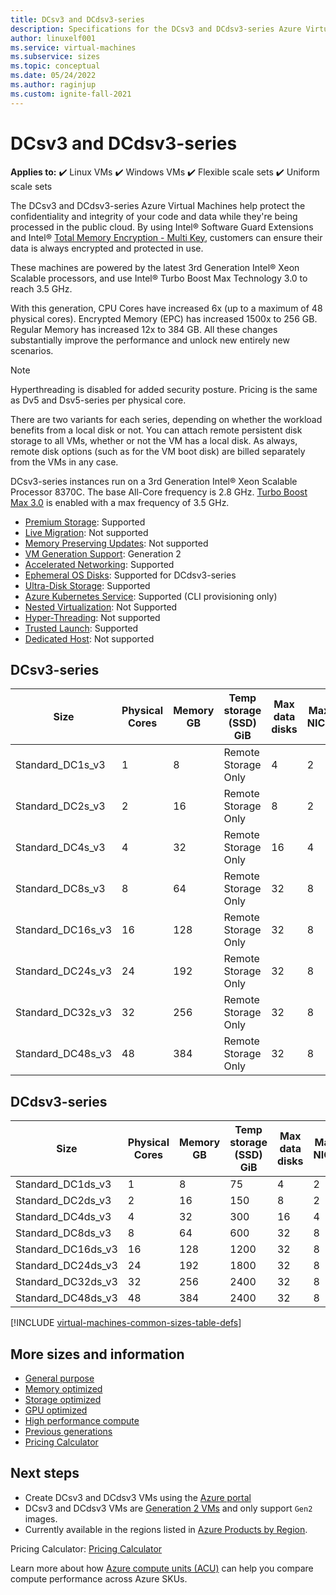 ```yaml
---
title: DCsv3 and DCdsv3-series
description: Specifications for the DCsv3 and DCdsv3-series Azure Virtual Machines.
author: linuxelf001
ms.service: virtual-machines
ms.subservice: sizes
ms.topic: conceptual
ms.date: 05/24/2022
ms.author: raginjup
ms.custom: ignite-fall-2021
---
```


# DCsv3 and DCdsv3-series

**Applies to:** :heavy_check_mark: Linux VMs :heavy_check_mark: Windows VMs :heavy_check_mark: Flexible scale sets :heavy_check_mark: Uniform scale sets

The DCsv3 and DCdsv3-series Azure Virtual Machines help protect the confidentiality and integrity of your code and data while they're being processed in the public cloud. By using Intel&reg; Software Guard Extensions and Intel&reg; [Total Memory Encryption - Multi Key](https://itpeernetwork.intel.com/memory-encryption/), customers can ensure their data is always encrypted and protected in use. 

These machines are powered by the latest 3rd Generation Intel&reg; Xeon Scalable processors, and use Intel&reg; Turbo Boost Max Technology 3.0 to reach 3.5 GHz. 

With this generation, CPU Cores have increased 6x (up to a maximum of 48 physical cores). Encrypted Memory (EPC) has increased 1500x to 256 GB. Regular Memory has increased 12x to 384 GB. All these changes substantially improve the performance and unlock new entirely new scenarios. 

> [!NOTE]
> Hyperthreading is disabled for added security posture. Pricing is the same as Dv5 and Dsv5-series per physical core.

There are two variants for each series, depending on whether the workload benefits from a local disk or not. You can attach remote persistent disk storage to all VMs, whether or not the VM has a local disk. As always, remote disk options (such as for the VM boot disk) are billed separately from the VMs in any case.

DCsv3-series instances run on a 3rd Generation Intel&reg; Xeon Scalable Processor 8370C. The base All-Core frequency is 2.8 GHz. [Turbo Boost Max 3.0](https://www.intel.com/content/www/us/en/gaming/resources/turbo-boost.html) is enabled with a max frequency of 3.5 GHz. 

- [Premium Storage](premium-storage-performance.md): Supported
- [Live Migration](maintenance-and-updates.md): Not supported
- [Memory Preserving Updates](maintenance-and-updates.md): Not supported
- [VM Generation Support](generation-2.md): Generation 2
- [Accelerated Networking](../virtual-network/create-vm-accelerated-networking-cli.md): Supported
- [Ephemeral OS Disks](ephemeral-os-disks.md): Supported for DCdsv3-series
- [Ultra-Disk Storage](disks-enable-ultra-ssd.md): Supported
- [Azure Kubernetes Service](../aks/intro-kubernetes.md): Supported (CLI provisioning only)
- [Nested Virtualization](/virtualization/hyper-v-on-windows/user-guide/nested-virtualization): Not Supported 
- [Hyper-Threading](https://www.intel.com/content/www/us/en/gaming/resources/hyper-threading.html): Not supported
- [Trusted Launch](trusted-launch.md): Supported
- [Dedicated Host](dedicated-hosts.md): Not supported


## DCsv3-series

| Size             | Physical Cores | Memory GB | Temp storage (SSD) GiB | Max data disks | Max NICs |  EPC Memory GB |
|------------------|----------------|-------------|------------------------|----------------|---------|---------------------|
| Standard_DC1s_v3 | 1              | 8           | Remote Storage Only    | 4              | 2     |  4                 |
| Standard_DC2s_v3 | 2              | 16          | Remote Storage Only    | 8              | 2     |  8                 |
| Standard_DC4s_v3 | 4              | 32          | Remote Storage Only    | 16             | 4     |  16                |
| Standard_DC8s_v3 | 8              | 64          | Remote Storage Only    | 32             | 8     |  32                |
| Standard_DC16s_v3  | 16           | 128         | Remote Storage Only    | 32             | 8     |  64                |
| Standard_DC24s_v3  | 24           | 192         | Remote Storage Only    | 32             | 8     |  128               |
| Standard_DC32s_v3  | 32           | 256         | Remote Storage Only    | 32             | 8     |  192               |
| Standard_DC48s_v3  | 48           | 384         | Remote Storage Only    | 32             | 8     |  256               |

## DCdsv3-series

| Size             | Physical Cores | Memory GB | Temp storage (SSD) GiB | Max data disks | Max NICs |  EPC Memory GB |
|------------------|----------------|-------------|------------------------|----------------|---------|---------------------|
| Standard_DC1ds_v3 | 1              | 8           | 75                    | 4              | 2     |  4                 |
| Standard_DC2ds_v3 | 2              | 16          | 150                    | 8              | 2     |  8                 |
| Standard_DC4ds_v3 | 4              | 32          | 300                    | 16             | 4     |  16                |
| Standard_DC8ds_v3 | 8              | 64          | 600                    | 32             | 8     |  32                |
| Standard_DC16ds_v3  | 16           | 128         | 1200                    | 32             | 8     |  64                |
| Standard_DC24ds_v3  | 24           | 192         | 1800                    | 32             | 8     |  128               |
| Standard_DC32ds_v3  | 32           | 256         | 2400                    | 32             | 8     |  192               |
| Standard_DC48ds_v3  | 48           | 384         | 2400                    | 32             | 8     |  256               |

[!INCLUDE [virtual-machines-common-sizes-table-defs](../../includes/virtual-machines-common-sizes-table-defs.md)]

## More sizes and information

- [General purpose](sizes-general.md)
- [Memory optimized](sizes-memory.md)
- [Storage optimized](sizes-storage.md)
- [GPU optimized](sizes-gpu.md)
- [High performance compute](sizes-hpc.md)
- [Previous generations](sizes-previous-gen.md)
- [Pricing Calculator](https://azure.microsoft.com/pricing/calculator/)

## Next steps

- Create DCsv3 and DCdsv3 VMs using the [Azure portal](./linux/quick-create-portal.md)
- DCsv3 and DCdsv3 VMs are [Generation 2 VMs](./generation-2.md#creating-a-generation-2-vm) and only support `Gen2` images.
- Currently available in the regions listed in [Azure Products by Region](https://azure.microsoft.com/global-infrastructure/services/?products=virtual-machines&regions=all).

Pricing Calculator: [Pricing Calculator](https://azure.microsoft.com/pricing/calculator/)

Learn more about how [Azure compute units (ACU)](acu.md) can help you compare compute performance across Azure SKUs.
